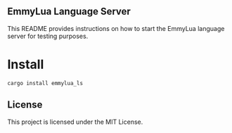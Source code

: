 ## EmmyLua Language Server

This README provides instructions on how to start the EmmyLua language server for testing purposes.

# Install

```shell
cargo install emmylua_ls
```


## License

This project is licensed under the MIT License.